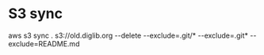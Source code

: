 # S3 sync

  aws s3 sync . s3://old.diglib.org --delete --exclude=.git/\* --exclude=.git\* --exclude=README.md
